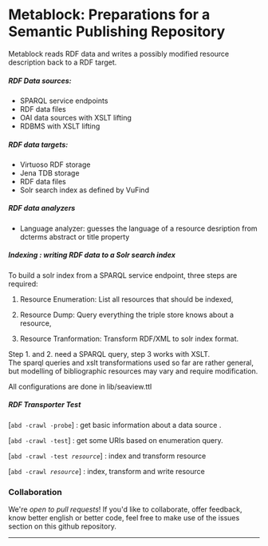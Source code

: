 

  Metablock: Preparations for a Semantic Publishing Repository 
================================================================

  Metablock reads RDF data and writes a possibly modified resource
  description back to a RDF target.

##### RDF Data sources:
  
  - SPARQL service endpoints
  - RDF data files 
  - OAI data sources with XSLT lifting
  - RDBMS with XSLT lifting

##### RDF data targets:

  - Virtuoso RDF storage
  - Jena TDB storage
  - RDF data files 
  - Solr search index as defined by VuFind 

##### RDF data analyzers

  - Language analyzer: guesses the language of a resource desription
    from dcterms abstract or title property


##### Indexing : writing RDF data to a Solr search index

  To build a solr index from a SPARQL service endpoint,
  three steps are required:

  1. Resource Enumeration: List all resources that should be indexed,

  2. Resource Dump: Query everything the triple store knows about a resource,

  3. Resource Tranformation: Transform RDF/XML to solr index format.


Step 1. and 2. need a SPARQL query, step 3 works with XSLT. <br/>
  The sparql queries and xslt transformations used so far are rather general, 
  but modelling of bibliographic resources may vary and require modification.  


  All configurations are done in lib/seaview.ttl

##### RDF Transporter Test

  [<code>abd -crawl -probe</code>] : get basic information about a data source .

  [<code>abd -crawl -test</code>] : get some URIs based on enumeration query.

  [<code>abd -crawl -test *resource*</code>] : index and transform resource

  [<code>abd -crawl *resource*</code>] : index, transform and write resource

### Collaboration

  We're *open to pull requests*! If you'd like to collaborate, offer feedback, 
  know better english or better code, feel free to make use of the issues 
  section on this github repository.

____________________________________________________________________________
